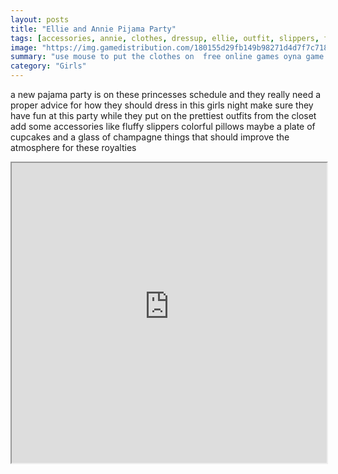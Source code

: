 ```yaml
---
layout: posts
title: "Ellie and Annie Pijama Party"
tags: [accessories, annie, clothes, dressup, ellie, outfit, slippers, free, online, games, oyna, game, free, games, play, play, games]
image: "https://img.gamedistribution.com/180155d29fb149b98271d4d7f7c71876.jpg"
summary: "use mouse to put the clothes on  free online games oyna game free games play play games"
category: "Girls"
---
```


a new pajama party is on these princesses schedule and they really need a proper advice for how they should dress in this girls night make sure they have fun at this party while they put on the prettiest outfits from the closet add some accessories like fluffy slippers colorful pillows maybe a plate of cupcakes and a glass of champagne things that should improve the atmosphere for these royalties

<iframe width="100%" height="480px;" src="https://html5.gamedistribution.com/180155d29fb149b98271d4d7f7c71876/"></iframe>